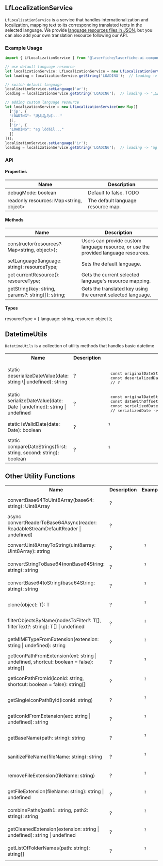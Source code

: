 ## LfLocalizationService

`LfLocalizationService` is a service that handles internationalization and localization, mapping text to its corresponding translated texts in the selected language. We provide [language resources files in JSON](https://github.com/Laserfiche/laserfiche-ui-components-core/tree/main/src/i18n), but you can also add your own translation resource following our API.

### Example Usage
```ts
import { LfLocalizationService } from '@laserfiche/laserfiche-ui-components-core';

// use default language resource
let localizationService: LfLocalizationService = new LfLocalizationService();
let loading = localizationService.getString('LOADING');  // loading -> "loading..."

// switch default language
localizationService.setLanguage('ar');
loading = localizationService.getString('LOADING');  // loading -> "جارٍ التحميل..."

// adding custom language resource
let localizationService = new LfLocalizationService(new Map([
  ['jp', {
  "LOADING": "読み込み中..."
  }],
  ['ir', {
  "LOADING": "ag lódáil..."
  }]
]));
localizationService.setLanguage('ir');
loading = localizationService.getString('LOADING');  // loading -> "ag lódáil..."
```

### API

#### Properties

|Name | Description|
|--|--|
|debugMode: boolean| Default to false. TODO|
|readonly resources: Map<string, object>| The default language resource map. |
    
#### Methods

|Name | Description|
|--|--|
|constructor(resources?: Map<string, object>);       | Users can provide custom language resource, or use the provided language resources. |
|setLanguage(language: string): resourceType;        | Sets the default language. |
|get currentResource(): resourceType;                | Gets the current selected language's resource mapping. |
|getString(key: string, params?: string[]): string;  | Gets the translated key using the current selected language. |

#### Types

resourceType  = { language: string, resource: object };

## DatetimeUtils
`DatetimeUtils` is a collection of utility methods that handles basic datetime 

<table>
<tr>
<th>
Name
</th>
<th>
Description
</th>
<th>
Example
</th>
</tr>
<tr>
  <td> static deserializeDateValue(date: string \| undefined): string </td>
  <td> ?    </td>
  <td> <pre> 
  const originalDateString: string = '2021-03-25';
  const deserializedDate: string = DatetimeUtils.deserializeDateValue(originalDateString);
  // ? </pre></td>
</tr>
<tr>
  <td> static serializeDateValue(date: Date | undefined): string | undefined  </td>
  <td> ?  </td>
  <td> <pre>
  const originalDateString: string = '2021-03-25T00:00:00-07:00';
  const dateWithOffset: Date = new Date(originalDateString);
  const serializedDate: string | undefined = DatetimeUtils.serializeDateValue(dateWithOffset);
  // serializedDate -> '2021-03-25T00:00:00' </pre> </td>
  </tr>
 <tr>
  <td>static isValidDate(date: Date): boolean  </td>
  <td> ?  </td>
  <td> <pre> ?
   </pre> </td>
  </tr>
 <tr>
  <td>static compareDateStrings(first: string, second: string): boolean  </td>
  <td> ?  </td>
  <td> <pre> ?
   </pre> </td>
  </tr>
  </table>
  
## Other Utility Functions
<table>
<tr>
<th>
Name
</th>
<th>
Description
</th>
<th>
Example
</th>
</tr>
<tr>
  <td> convertBase64ToUint8Array(base64: string): Uint8Array </td>
  <td> ?    </td>
  <td> <pre> 
   </pre></td>
</tr>
<tr>
  <td> async convertReaderToBase64Async(reader: ReadableStreamDefaultReader<Uint8Array> | undefined)  </td>
  <td> ?  </td>
  <td> <pre>
   </pre> </td>
  </tr>
 <tr>
  <td> convertUint8ArrayToString(uint8array: Uint8Array): string  </td>
  <td> ?  </td>
  <td> <pre> ?
   </pre> </td>
  </tr>
 <tr>
  <td> convertStringToBase64(nonBase64String: string): string  </td>
  <td> ?  </td>
  <td> <pre> ?
   </pre> </td>
  </tr>
   <tr>
  <td> convertBase64toString(base64String: string): string  </td>
  <td> ?  </td>
  <td> <pre> ?
   </pre> </td>
  </tr>
     <tr>
  <td> clone<T>(object: T): T  </td>
  <td> ?  </td>
  <td> <pre> ?
   </pre> </td>
  </tr>
  <tr>
  <td> filterObjectsByName<T extends ObjectWithName>(nodesToFilter?: T[], filterText?: string): T[] | undefined  </td>
  <td> ?  </td>
  <td> <pre> ?
   </pre> </td>
  </tr>
  
   <tr>
  <td> getMIMETypeFromExtension(extension: string | undefined): string </td>
  <td> ?  </td>
  <td> <pre> ?
   </pre> </td>
  </tr>
  
 <tr>
  <td> getIconPathFromExtension(ext: string | undefined, shortcut: boolean = false): string[] </td>
  <td> ?  </td>
  <td> <pre> ?
   </pre> </td>
  </tr>
  
  <tr>
  <td>  getIconPathFromId(iconId: string, shortcut: boolean = false): string[]  </td>
  <td> ?  </td>
  <td> <pre> ?
   </pre> </td>
  </tr>
  
 <tr>
  <td>  getSingleIconPathById(iconId: string)  </td>
  <td> ?  </td>
  <td> <pre> ?
   </pre> </td>
  </tr>
  
 <tr>
  <td>  getIconIdFromExtension(ext: string | undefined): string   </td>
  <td> ?  </td>
  <td> <pre> ?
   </pre> </td>
  </tr>
  
<tr>
  <td>  getBaseName(path: string): string   </td>
  <td> ?  </td>
  <td> <pre> ?
   </pre> </td>
  </tr>
  
<tr>
  <td>  sanitizeFileName(fileName: string): string   </td>
  <td> ?  </td>
  <td> <pre> ?
   </pre> </td>
  </tr>
  
  
<tr>
  <td>  removeFileExtension(fileName: string)   </td>
  <td> ?  </td>
  <td> <pre> ?
   </pre> </td>
  </tr>
  
  
<tr>
  <td>  getFileExtension(fileName: string): string | undefined  </td>
  <td> ?  </td>
  <td> <pre> ?
   </pre> </td>
  </tr>
  
  
<tr>
  <td>   combinePaths(path1: string, path2: string): string  </td>
  <td> ?  </td>
  <td> <pre> ?
   </pre> </td>
  </tr>
  
 <tr>
  <td>  getCleanedExtension(extension: string | undefined): string | undefined </td>
  <td> ?  </td>
  <td> <pre> ?
   </pre> </td>
  </tr>
  
<tr>
  <td>  getListOfFolderNames(path: string): string[]   </td>
  <td> ?  </td>
  <td> <pre> ?
   </pre> </td>
  </tr>
  
 </table>
